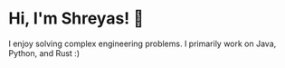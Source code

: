 # Hi, I'm Shreyas! 👋  

I enjoy solving complex engineering problems. I primarily work on Java, Python, and Rust :)
